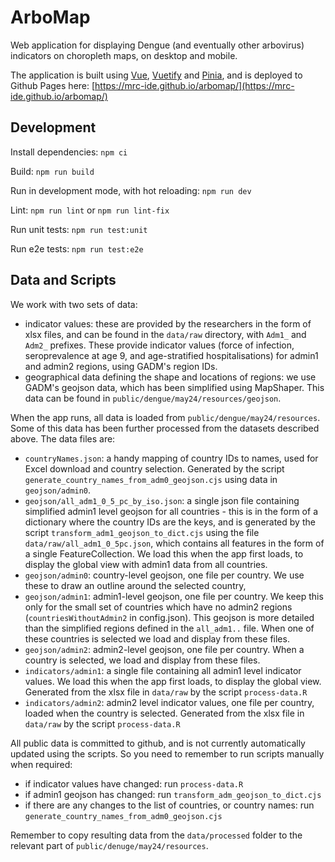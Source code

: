 # ArboMap

Web application for displaying Dengue (and eventually other arbovirus) indicators on choropleth maps, on desktop and mobile. 

The application is built using [Vue](https://vuejs.org/), [Vuetify](https://vuetifyjs.com/) and [Pinia](https://pinia.vuejs.org/), and is deployed to Github Pages here: [https://mrc-ide.github.io/arbomap/](https://mrc-ide.github.io/arbomap/)


## Development

Install dependencies: `npm ci`

Build: `npm run build`

Run in development mode, with hot reloading: `npm run dev`

Lint: `npm run lint` or `npm run lint-fix`

Run unit tests: `npm run test:unit`

Run e2e tests: `npm run test:e2e`

## Data and Scripts

We work with two sets of data:
- indicator values: these are provided by the researchers in the form of xlsx files, and can be found in the `data/raw` 
directory, with `Adm1_` and `Adm2_` prefixes. These provide indicator values (force of infection, seroprevalence at age 9,
and age-stratified hospitalisations) for admin1 and admin2 regions, using GADM's region IDs. 
- geographical data defining the shape and locations of regions: we use GADM's geojson data, which has been simplified
using MapShaper. This data can be found in `public/dengue/may24/resources/geojson`.

When the app runs, all data is loaded from `public/dengue/may24/resources`. Some of this data has been further processed from the 
datasets described above. The data files are:
- `countryNames.json`: a handy mapping of country IDs to names, used for Excel download and country selection. Generated by the
script `generate_country_names_from_adm0_geojson.cjs` using data in `geojson/admin0`.
- `geojson/all_adm1_0_5_pc_by_iso.json`: a single json file containing simplified admin1 level geojson for all countries - this
is in the form of a dictionary where the country IDs are the keys, and is generated by the script `transform_adm1_geojson_to_dict.cjs`
using the file `data/raw/all_adm1_0_5pc.json`, which contains all features in the form of a single FeatureCollection. We load this
when the app first loads, to display the global view with admin1 data from all countries.
- `geojson/admin0`: country-level geojson, one file per country. We use these to draw an outline around the selected country,
- `geojson/admin1`: admin1-level geojson, one file per country. We keep this only for the small set of countries which have no admin2 regions (`countriesWithoutAdmin2`
in config.json). This geojson is more detailed than the simplified regions defined in the `all_adm1..` file. When one of these
countries is selected we load and display from these files.
- `geojson/admin2`: admin2-level geojson, one file per country. When a country is selected, we load and display from these files. 
- `indicators/admin1`: a single file containing all admin1 level indicator values. We load this when the app first loads, to display
the global view. Generated from the xlsx file in `data/raw` by the script `process-data.R`
- `indicators/admin2`: admin2 level indicator values, one file per country, loaded when the country is selected. Generated 
from the xlsx file in `data/raw` by the script `process-data.R`

All public data is committed to github, and is not currently automatically updated using the scripts. So you need to 
remember to run scripts manually when required:

- if indicator values have changed: run `process-data.R`
- if admin1 geojson has changed: run `transform_adm_geojson_to_dict.cjs`
- if there are any changes to the list of countries, or country names: run `generate_country_names_from_adm0_geojson.cjs`

Remember to copy resulting data from the `data/processed` folder to the relevant part of `public/denuge/may24/resources`.